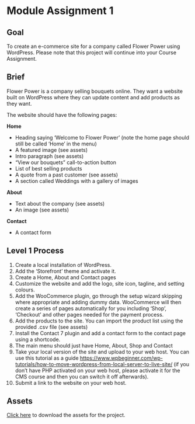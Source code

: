 # Module Assignment 1

## Goal

To create an e-commerce site for a company called Flower Power using WordPress. Please note that this project will continue into your Course Assignment.

## Brief

Flower Power is a company selling bouquets online. They want a website built on WordPress where they can update content and add products as they want.

The website should have the following pages:

**Home**

*	Heading saying ‘Welcome to Flower Power’ (note the home page should still be called ‘Home’ in the menu)
*	A featured image (see assets)
*	Intro paragraph (see assets)
*	“View our bouquets” call-to-action button
*	List of best selling products
*	A quote from a past customer (see assets)
*	A section called Weddings with a gallery of images

**About**

*	Text about the company (see assets)
*	An image (see assets)

**Contact**

*	A contact form


## Level 1 Process

1.	Create a local installation of WordPress.
2.	Add the ‘Storefront’ theme and activate it.
3.	Create a Home, About and Contact pages
4.	Customize the website and add the logo, site icon, tagline, and setting colours.
5.	Add the WooCommerce plugin, go through the setup wizard skipping where appropriate and adding dummy data. WooCommerce will then create a series of pages automatically for you including ‘Shop’, ‘Checkout’ and other pages needed for the payment process.
6.	Add the products to the site. You can import the product list using the provided .csv file (see assets)
7.	Install the Contact 7 plugin and add a contact form to the contact page using a shortcode.
8.	The main menu should just have Home, About, Shop and Contact
9.	Take your local version of the site and upload to your web host. You can use this tutorial as a guide https://www.wpbeginner.com/wp-tutorials/how-to-move-wordpress-from-local-server-to-live-site/ (if you don’t have PHP activated on your web host, please activate it for the CMS course and then you can switch it off afterwards).
10.	Submit a link to the website on your web host.

## Assets

[Click here](http://files.noroff.no/lc/feu/courses/cms/assets.zip) to download the assets for the project.

